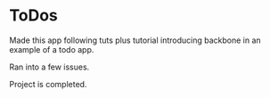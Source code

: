 # ToDos
Made this app following tuts plus tutorial introducing backbone in an example of a todo app. 

Ran into a few issues.

Project is completed.
